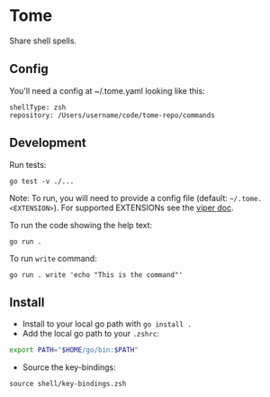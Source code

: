 # Tome

Share shell spells.

## Config

You'll need a config at ~/.tome.yaml looking like this:
```
shellType: zsh
repository: /Users/username/code/tome-repo/commands
```

## Development

Run tests:
```
go test -v ./...
```

Note: To run, you will need to provide a config file (default: `~/.tome.<EXTENSION>`).
For supported EXTENSIONs see the [viper doc](https://github.com/spf13/viper#what-is-viper).

To run the code showing the help text:
```
go run .
```

To run `write` command:
```
go run . write 'echo "This is the command"'
```

## Install

- Install to your local go path with `go install .`
- Add the local go path to your `.zshrc`: 
```bash
export PATH="$HOME/go/bin:$PATH"
```
- Source the key-bindings:
```
source shell/key-bindings.zsh
```
 